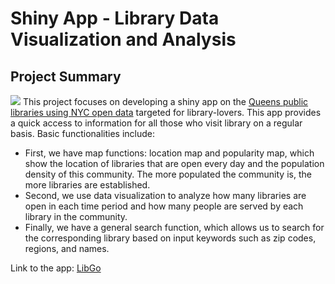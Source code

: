# Shiny App - Library Data Visualization and Analysis

## Project Summary
![](https://github.com/vvvvveraliu/EDA-Shiny-App-Development/blob/main/LibGo.png)
This project focuses on developing a shiny app on the [Queens public libraries using NYC open data](https://data.cityofnewyork.us/Education/Queens-Library-Branches/kh3d-xhq7) targeted for library-lovers. This app provides a quick access to information for all those who visit library on a regular basis. Basic functionalities include: 
* First, we have map functions: location map and popularity map, which show the location of libraries that are open every day and the population density of this community. The more populated the community is, the more libraries are established.
* Second, we  use data visualization to analyze how many libraries are open in each time period and how many people are served by each library in the community.
* Finally, we have a general search function, which allows us to search for the corresponding library based on input keywords such as zip codes, regions, and names.


Link to the app: [LibGo](https://pro2group4.shinyapps.io/LibGo/)
